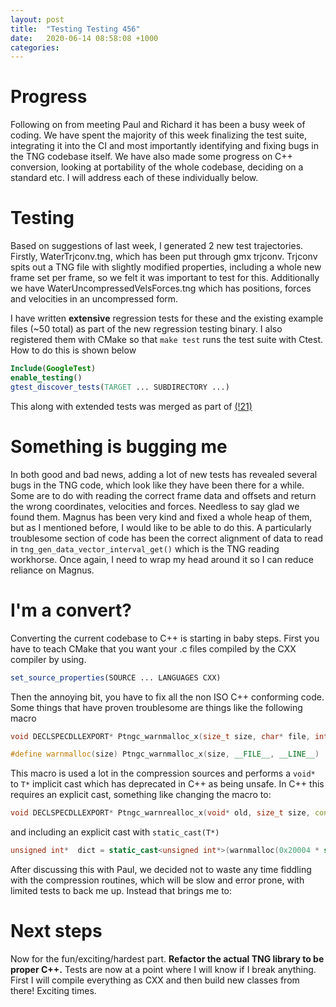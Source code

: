 ```yaml
---
layout: post
title:  "Testing Testing 456"
date:   2020-06-14 08:58:08 +1000
categories: 
---
```


# Progress

Following on from meeting Paul and Richard it has been a busy week of coding.
We have spent the majority of this week finalizing the test suite, integrating it into the CI and most importantly identifying and fixing bugs in the TNG codebase itself. We have also made some progress on C++ conversion, looking at portability of the whole codebase, deciding on a standard etc. I will address each of these individually below.

# Testing

Based on suggestions of last week, I generated 2 new test trajectories. Firstly, WaterTrjconv.tng, which has been put through gmx trjconv. Trjconv spits out a TNG file with slightly modified properties, including a whole new frame set per frame, so we felt it was important to test for this. Additionally we have WaterUncompressedVelsForces.tng which has positions, forces and velocities in an uncompressed form.

I have written **extensive** regression tests for these and the existing example files (~50 total) as part of the new regression testing binary. I also registered them with CMake so that `make test` runs the test suite with Ctest. How to do this is shown below

```cmake
Include(GoogleTest)
enable_testing()
gtest_discover_tests(TARGET ... SUBDIRECTORY ...)

```

This along with extended tests was merged as part of [(!21)](https://gitlab.com/gromacs/tng/-/merge_requests/21)

# Something is bugging me

In both good and bad news, adding a lot of new tests has revealed several bugs in the TNG code, which look like they have been there for a while. Some are to do with reading the correct frame data and offsets and return the wrong coordinates, velocities and forces. Needless to say glad we found them. Magnus has been very kind and fixed a whole heap of them, but as I mentioned before, I would like to be able to do this. A particularly troublesome section of code has been the correct alignment of data to read in `tng_gen_data_vector_interval_get()` which is the TNG reading workhorse. Once again, I need to wrap my head around it so I can reduce reliance on Magnus.

# I'm a convert?

Converting the current codebase to C++ is starting in baby steps. First you have to teach CMake that you want your .c files compiled by the CXX compiler by using.

```cmake
set_source_properties(SOURCE ... LANGUAGES CXX)
```
Then the annoying bit, you have to fix all the non ISO C++ conforming code. Some things that have proven troublesome are things like the following macro


```c++
void DECLSPECDLLEXPORT* Ptngc_warnmalloc_x(size_t size, char* file, int line);

#define warnmalloc(size) Ptngc_warnmalloc_x(size, __FILE__, __LINE__)

```

This macro is used a lot in the compression sources and performs a `void*` to `T*` implicit cast which has deprecated in C++ as being unsafe. In C++ this requires an explicit cast, something like changing the macro to:


```c++
void DECLSPECDLLEXPORT* Ptngc_warnrealloc_x(void* old, size_t size, const char* file, int line);

```
and including an explicit cast with `static_cast(T*)`

```c++
unsigned int*  dict = static_cast<unsigned int*>(warnmalloc(0x20004 * sizeof *dict));
```

After discussing this with Paul, we decided not to waste any time fiddling with the compression routines, which will be slow and error prone, with limited tests to back me up. Instead that brings me to:

# Next steps

Now for the fun/exciting/hardest part. **Refactor the actual TNG library to be proper C++.**
Tests are now at a point where I will know if I break anything. First I will compile everything as CXX and then build new classes from there! Exciting times.

